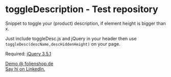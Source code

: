 # toggleDescription - Test repository
Snippet to toggle your (product) description, if element height is bigger than x.

Just include toggleDesc.js and jQuery in your header then use <code>toggleDesc(descName,descHiddenHeight)</code> on your page.


Required: <a href="https://ajax.googleapis.com/ajax/libs/jquery/3.5.1/jquery.min.js">jQuery 3.5.1</a>

<a href="https://www.folienshop.de/digitaldruck/papiere/avery-mpi-8520-wall-paper?c=29" target="_blank">Demo @ folienshop.de</a><br />
<a href="https://www.linkedin.com/in/lennart-albrecht-933769169/" target="_blank">Say hi on LinkedIn.</a>
